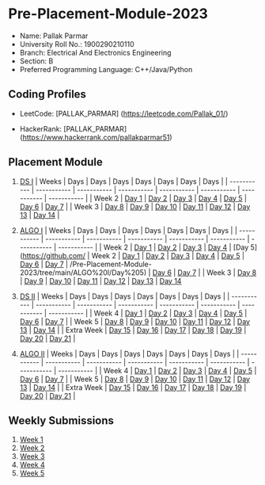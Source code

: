 # Pre-Placement-Module-2023

- Name: Pallak Parmar
- University Roll No.: 1900290210110
- Branch: Electrical And Electronics Engineering
- Section: B
- Preferred Programming Language: C++/Java/Python

## Coding Profiles
- LeetCode:  [PALLAK_PARMAR] (https://leetcode.com/Pallak_01/)
              
- HackerRank: [PALLAK_PARMAR] (https://www.hackerrank.com/pallakparmar51)
              

## Placement Module
1. [DS I](https://github.com/pallak-delta2/Pre-Placement-Module-2023/tree/main/DS%20I)
    | Weeks | Days | Days | Days | Days | Days | Days | Days |
    | ----------- | ----------- | ----------- | ----------- | ----------- | ----------- | ----------- | ----------- | 
    | Week 2 | [Day 1](https://github.com/pallak-delta2/Pre-Placement-Module-2023/tree/main/DS%20I/Day%201) | [Day 2](https://github.com/pallak-delta2/Pre-Placement-Module-2023/tree/main/DS%20I/Day%202) | [Day 3](https://github.com/pallak-delta2/Pre-Placement-Module-2023/tree/main/DS%20I/Day%203) | [Day 4](https://github.com/pallak-delta2/Pre-Placement-Module-2023/tree/main/DS%20I/Day%204) | [Day 5](https://github.com/pallak-delta2/Pre-Placement-Module-2023/tree/main/DS%20I/Day%205) | [Day 6](https://github.com/pallak-delta2/Pre-Placement-Module-2023/tree/main/DS%20I/Day%206) | [Day 7](https://github.com/pallak-delta2/Pre-Placement-Module-2023/tree/main/DS%20I/Day%207) |
    | Week 3 | [Day 8](https://github.com/pallak-delta2/Pre-Placement-Module-2023/tree/main/DS%20I/Day%208) | [Day 9](https://github.com/pallak-delta2/Pre-Placement-Module-2023/tree/main/DS%20I/Day%209) | [Day 10](https://github.com/pallak-delta2/Pre-Placement-Module-2023/tree/main/DS%20I/Day%2010) | [Day 11](https://github.com/pallak-delta2/Pre-Placement-Module-2023/tree/main/DS%20I/Day%2011) | [Day 12](https://github.com/pallak-delta2/Pre-Placement-Module-2023/tree/main/DS%20I/Day%2012) | [Day 13](https://github.com/pallak-delta2/Pre-Placement-Module-2023/tree/main/DS%20I/Day%2013) | [Day 14](https://github.com/pallak-delta2/Pre-Placement-Module-2023/tree/main/DS%20I/Day%2014) |
    
2. [ALGO I](https://github.com/pallak-delta2/Pre-Placement-Module-2023/tree/main/ALGO%20I)
    | Weeks | Days | Days | Days | Days | Days | Days | Days |
    | ----------- | ----------- | ----------- | ----------- | ----------- | ----------- | ----------- | ----------- |
    | Week 2 | [Day 1](https://github.com/pallak-delta2/Pre-Placement-Module-2023/tree/main/ALGO%20I/Day%201) | [Day 2](https://github.com/pallak-delta2/Pre-Placement-Module-2023/tree/main/ALGO%20I/Day%202) | [Day 3](https://github.com/pallak-delta2/Pre-Placement-Module-2023/tree/main/ALGO%20I/Day%203) | [Day 4](https://github.com/pallak-delta2/Pre-Placement-Module-2023/tree/main/ALGO%20I/Day%204) | [Day 5](https://github.com/    | Week 2 | [Day 1](https://github.com/pallak-delta2/Pre-Placement-Module-2023/tree/main/ALGO%20I/Day%201) | [Day 2](https://github.com/pallak-delta2/Pre-Placement-Module-2023/tree/main/ALGO%20I/Day%202) | [Day 3](https://github.com/pallak-delta2/Pre-Placement-Module-2023/tree/main/ALGO%20I/Day%203) | [Day 4](https://github.com/pallak-delta2/Pre-Placement-Module-2023/tree/main/ALGO%20I/Day%204) | [Day 5](https://github.com/pallak-delta2/Pre-Placement-Module-2023/tree/main/ALGO%20I/Day%205) | [Day 6](https://github.com/pallak-delta2/Pre-Placement-Module-2023/tree/main/ALGO%20I/Day%206) | [Day 7](https://github.com/pallak-delta2/Pre-Placement-Module-2023/tree/main/ALGO%20I/Day%207) |
/Pre-Placement-Module-2023/tree/main/ALGO%20I/Day%205) | [Day 6](https://github.com/pallak-delta2/Pre-Placement-Module-2023/tree/main/ALGO%20I/Day%206) | [Day 7](https://github.com/pallak-delta2/Pre-Placement-Module-2023/tree/main/ALGO%20I/Day%207) |
    | Week 3 | [Day 8](https://github.com/pallak-delta2/Pre-Placement-Module-2023/tree/main/ALGO%20I/Day%208) | [Day 9](https://github.com/pallak-delta2/Pre-Placement-Module-2023/tree/main/ALGO%20I/Day%209) | [Day 10](https://github.com/pallak-delta2/Pre-Placement-Module-2023/tree/main/ALGO%20I/Day%2010) | [Day 11](https://github.com/pallak-delta2/Pre-Placement-Module-2023/tree/main/ALGO%20I/Day%2011) | [Day 12](https://github.com/pallak-delta2/Pre-Placement-Module-2023/tree/main/ALGO%20I/Day%2012) | [Day 13](https://github.com/pallak-delta2/Pre-Placement-Module-2023/tree/main/ALGO%20I/Day%2013) | [Day 14](https://github.com/pallak-delta2/Pre-Placement-Module-2023/tree/main/ALGO%20I/Day%2014)  
    
3. [DS II](https://github.com/pallak-delta2/Pre-Placement-Module-2023/tree/main/DS%20II)
    | Weeks | Days | Days | Days | Days | Days | Days | Days |
    | ----------- | ----------- | ----------- | ----------- | ----------- | ----------- | ----------- | ----------- |
    | Week 4 | [Day 1](https://github.com/pallak-delta2/Pre-Placement-Module-2023/tree/main/DS%20II/Day%201) | [Day 2](https://github.com/pallak-delta2/Pre-Placement-Module-2023/tree/main/DS%20II/Day%202) | [Day 3](https://github.com/pallak-delta2/Pre-Placement-Module-2023/tree/main/DS%20II/Day%203) | [Day 4](https://github.com/pallak-delta2/Pre-Placement-Module-2023/tree/main/DS%20II/Day%204) | [Day 5](https://github.com/pallak-delta2/Pre-Placement-Module-2023/tree/main/DS%20II/Day%205) | [Day 6](https://github.com/pallak-delta2/Pre-Placement-Module-2023/tree/main/DS%20II/Day%206) | [Day 7](https://github.com/pallak-delta2/Pre-Placement-Module-2023/tree/main/DS%20II/Day%207) | 
    | Week 5 | [Day 8](https://github.com/pallak-delta2/Pre-Placement-Module-2023/tree/main/DS%20II/Day%208) | [Day 9](https://github.com/pallak-delta2/Pre-Placement-Module-2023/tree/main/DS%20II/Day%209) | [Day 10](https://github.com/pallak-delta2/Pre-Placement-Module-2023/tree/main/DS%20II/Day%2010) | [Day 11](https://github.com/pallak-delta2/Pre-Placement-Module-2023/tree/main/DS%20II/Day%2011) | [Day 12](https://github.com/pallak-delta2/Pre-Placement-Module-2023/tree/main/DS%20II/Day%2012) | [Day 13](https://github.com/pallak-delta2/Pre-Placement-Module-2023/tree/main/DS%20II/Day%2013) | [Day 14](https://github.com/pallak-delta2/Pre-Placement-Module-2023/tree/main/DS%20II/Day%2014) |
    | Extra Week | [Day 15](https://github.com/pallak-delta2/Pre-Placement-Module-2023/tree/main/DS%20II/Day%2015) | [Day 16](https://github.com/pallak-delta2/Pre-Placement-Module-2023/tree/main/DS%20II/Day%2016) | [Day 17](https://github.com/pallak-delta2/Pre-Placement-Module-2023/tree/main/DS%20II/Day%2017) | [Day 18](https:pallak-delta2//github.com/pallak-delta2/Pre-Placement-Module-2023/tree/main/DS%20II/Day%2018) | [Day 19](https://github.com/pallak-delta2/Pre-Placement-Module-2023/tree/main/DS%20II/Day%2019) | [Day 20](https://github.com/pallak-delta2/Pre-Placement-Module-2023/tree/main/DS%20II/Day%2020) | [Day 21](https://github.com/pallak-delta2/Pre-Placement-Module-2023/tree/main/DS%20II/Day%2021) |
    
4. [ALGO II](https://github.com/pallak-delta2/Pre-Placement-Module-2023/tree/main/ALGO%20II)
    | Weeks | Days | Days | Days | Days | Days | Days | Days |
    | ----------- | ----------- | ----------- | ----------- | ----------- | ----------- | ----------- | ----------- |
    | Week 4 | [Day 1](https://github.com/pallak-delta2/Pre-Placement-Module-2023/tree/main/ALGO%20II/Day%201) | [Day 2](https://github.com/pallak-delta2/Pre-Placement-Module-2023/tree/main/ALGO%20II/Day%202) | [Day 3](https://github.com/pallak-delta2/Pre-Placement-Module-2023/tree/main/ALGO%20II/Day%203) | [Day 4](https://github.com/pallak-delta2/Pre-Placement-Module-2023/tree/main/ALGO%20II/Day%204) | [Day 5](https://github.com/pallak-delta2/Pre-Placement-Module-2023/tree/main/ALGO%20II/Day%205) | [Day 6](https://github.com/pallak-delta2/Pre-Placement-Module-2023/tree/main/ALGO%20II/Day%206) | [Day 7](https://github.com/pallak-delta2/Pre-Placement-Module-2023/tree/main/ALGO%20II/Day%207) |
    | Week 5 | [Day 8](https://github.com/pallak-delta2/Pre-Placement-Module-2023/tree/main/ALGO%20II/Day%208) | [Day 9](https://github.com/pallak-delta2/Pre-Placement-Module-2023/tree/main/ALGO%20II/Day%209) | [Day 10](https://github.com/pallak-delta2/Pre-Placement-Module-2023/tree/main/ALGO%20II/Day%2010) | [Day 11](https://github.com/pallak-delta2/Pre-Placement-Module-2023/tree/main/ALGO%20II/Day%2011) | [Day 12](https://github.com/pallak-delta2/Pre-Placement-Module-2023/tree/main/ALGO%20II/Day%2012) | [Day 13](https://github.com/pallak-delta2/Pre-Placement-Module-2023/tree/main/ALGO%20II/Day%2013) | [Day 14](https://github.com/pallak-delta2/Pre-Placement-Module-2023/tree/main/ALGO%20II/Day%2014) |
    | Extra Week | [Day 15](https://github.com/pallak-delta2/Pre-Placement-Module-2023/tree/main/ALGO%20II/Day%2015) | [Day 16](https://github.com/pallak-delta2/Pre-Placement-Module-2023/tree/main/ALGO%20II/Day%2016) | [Day 17](https://github.com/pallak-delta2/Pre-Placement-Module-2023/tree/main/ALGO%20II/Day%2017) | [Day 18](https://github.com/pallak-delta2/Pre-Placement-Module-2023/tree/main/ALGO%20II/Day%2018) | [Day 19](https://github.com/pallak-delta2/Pre-Placement-Module-2023/tree/main/ALGO%20II/Day%2019) | [Day 20](https://github.com/pallak-delta2/Pre-Placement-Module-2023/tree/main/ALGO%20II/Day%2020) | [Day 21](https://github.com/pallak-delta2/Pre-Placement-Module-2023/tree/main/ALGO%20II/Day%2021) |

## Weekly Submissions
1. [Week 1](https://github.com/pallak-delta2/Pre-Placement-Module-2023/tree/main/Weekly%20Submissions/Week%201)
2. [Week 2](https://github.com/pallak-delta2/Pre-Placement-Module-2023/tree/main/Weekly%20Submissions/Week%202)
3. [Week 3](https://github.com/pallak-delta2/Pre-Placement-Module-2023/tree/main/Weekly%20Submissions/Week%203)
4. [Week 4](https://github.com/pallak-delta2/Pre-Placement-Module-2023/tree/main/Weekly%20Submissions/Week%204)
5. [Week 5](https://github.com/pallak-delta2/Pre-Placement-Module-2023/tree/main/Weekly%20Submissions/Week%205)
